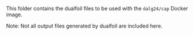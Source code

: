 This folder contains the dualfoil files to be used with the `dalg24/cap` Docker image.

Note: Not all output files generated by dualfoil are included here.
